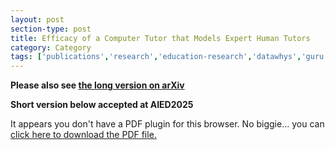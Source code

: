 ```yaml
---
layout: post
section-type: post
title: Efficacy of a Computer Tutor that Models Expert Human Tutors
category: Category
tags: ['publications','research','education-research','datawhys','guru','conference-regular','discourse', 'its', 'nlp']
---
```


**Please also see [the long version on arXiv](https://arxiv.org/abs/2504.16132)**

**Short version below accepted at AIED2025**

<object data="https://blogs.memphis.edu/aolney/files/2025/07/Efficacy_of_a_Computer_Tutor_that_Models_Expert_Human_Tutors___SHORT.pdf" type="application/pdf" width="100%" height="600px">
 
  <p>It appears you don't have a PDF plugin for this browser.
  No biggie... you can <a href="https://blogs.memphis.edu/aolney/files/2025/07/Efficacy_of_a_Computer_Tutor_that_Models_Expert_Human_Tutors___SHORT.pdf">click here to
  download the PDF file.</a></p>
  
</object>